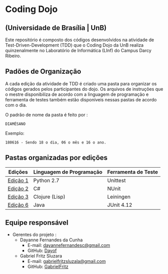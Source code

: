 # Coding Dojo
## (Universidade de Brasília | UnB)

Este repositório é composto dos códigos desenvolvidos na atividade de Test-Driven-Development (TDD) que o Coding Dojo da UnB realiza quinzenalmente no Laboratório de Informática (LInf) do Campus Darcy Ribeiro.

## Padões de Organização

A cada edição da atividade de TDD é criado uma pasta para organizar os códigos gerados pelos participantes do dojo. Os arquivos de instruções que o mestre disponibiliza de acordo com a linguagem de programação e ferramenta de testes também estão disponíveis nessas pastas de acordo com o dia.

O padrão de nome da pasta é feito por :

```
DIAMÊSANO
```

Exemplo:

```
180616 - Sendo 18 o dia, 06 o mês e 16 o ano.
```

## Pastas organizadas por edições

| Edições            | Linguagem de Programação | Ferramenta de Teste |
| ------------------ | ------------------------ | ------------------- |
| [Edição 1](180616) | Python 2.7               | Unittest            | 
| [Edição 2](250616) | C#                       | NUnit               | 
| [Edição 3](090716) | Clojure (Lisp)           | Leiningen           |  	
| [Edição 6](300716) | Java                     | JUnit 4.12           | 

## Equipe responsável

- Gerentes do projeto : 
  - Dayanne Fernandes da Cunha
    - E-mail: dayannefernandesc@gmail.com
    - GitHub: [Dayof](https://github.com/Dayof)
  - Gabriel Fritz Sluzara
    - E-mail: gabrielfritzsluzala@gmail.com
    - GitHub: [GabrielFritz](https://github.com/GabrielFritz)
